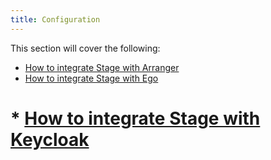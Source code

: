 ```yaml
---
title: Configuration
---
```


This section will cover the following:

- [How to integrate Stage with Arranger](/documentation/stage/installation/configuration/arranger)
- [How to integrate Stage with Ego](/documentation/Stage/installation/configuration/ego)

# \* [How to integrate Stage with Keycloak](/documentation/stage/installation/configuration/keycloak)
